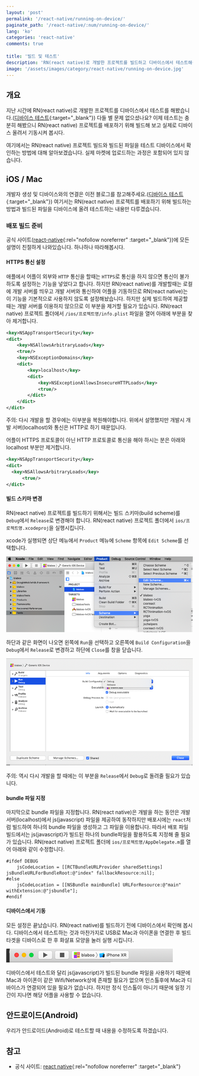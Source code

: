 ```yaml
---
layout: 'post'
permalink: '/react-native/running-on-device/'
paginate_path: '/react-native/:num/running-on-device/'
lang: 'ko'
categories: 'react-native'
comments: true

title: '빌드 및 테스트'
description: 'RN(react native)로 개발한 프로젝트를 빌드하고 디바이스에서 테스트해봅시다.'
image: '/assets/images/category/react-native/running-on-device.jpg'
---
```



## 개요
지난 시간에 RN(react native)로 개발한 프로젝트를 디바이스에서 테스트를 해봤습니다.([디바이스 테스트]({{site.url}}/{{page.categories}}/test-on-device/){:target="_blank"}) 다들 별 문제 없으셨나요? 이제 테스트는 충분히 해봤으니 RN(react native) 프로젝트를 배포하기 위해 빌드해 보고 실제로 디바이스 올려서 기동시켜 봅시다.

여기에서는 RN(react native) 프로젝트 빌드와 빌드된 파일을 테스트 디바이스에서 확인하는 방법에 대해 알아보겠습니다. 실제 마켓에 업로드하는 과정은 포함되어 있지 않습니다.

## iOS / Mac
개발자 생성 및 디바이스와의 연결은 이전 블로그를 참고해주세요.([디바이스 테스트]({{site.url}}/{{page.categories}}/test-on-device/){:target="_blank"}) 여기서는 RN(react native) 프로젝트를 배포하기 위해 빌드하는 방법과 빌드된 파일을 디바이스에 올려 테스트하는 내용만 다루겠습니다.

### 배포 빌드 준비
공식 사이트([react-native](https://facebook.github.io/react-native/docs/running-on-device#building-your-app-for-production){:rel="nofollow noreferrer" :target="_blank"})에 모든 설명이 친절하게 나와있습니다. 하나하나 따라해봅시다.

#### HTTPS 통신 설정
애플에서 어플이 외부와 ```HTTP``` 통신을 할때는 ```HTTPS```로 통신을 하지 않으면 통신이 불가하도록 설정하는 기능을 넣었다고 합니다. 하지만 RN(react native)를 개발할때는 로컬에 개발 서버를 띄우고 개발 서버와 통신하여 어플을 기동하므로 RN(react native)는 이 기능을 기본적으로 사용하지 않도록 설정해놨습니다. 하지만 실제 빌드하여 제공할 때는 개발 서버를 이용하지 않으므로 이 부분을 제거할 필요가 있습니다. RN(react native) 프로젝트 폴더에서 ```/ios/프로젝트명/info.plist``` 파일을 열어 아래에 부분을 찾아 제거합니다.

```xml
<key>NSAppTransportSecurity</key>
<dict>
    <key>NSAllowsArbitraryLoads</key>
    <true/>
    <key>NSExceptionDomains</key>
    <dict>
        <key>localhost</key>
        <dict>
            <key>NSExceptionAllowsInsecureHTTPLoads</key>
            <true/>
        </dict>
    </dict>
</dict>
```

주의: 다시 개발을 할 경우에는 이부분을 복원해야합니다. 위에서 설명했지만 개발시 개발 서버(localhost)와 통신은 HTTP로 하기 때문입니다.

어플이 HTTPS 프로토콜이 아닌 HTTP 프로토콜로 통신을 해야 하시는 분은 아래와 localhost 부분만 제거합니다.

```xml
<key>NSAppTransportSecurity</key>
<dict>
  <key>NSAllowsArbitraryLoads</key>
      <true/>
</dict>
```

#### 빌드 스키마 변경
RN(react native) 프로젝트를 빌드하기 위해서는 빌드 스키마(build scheme)를 ```Debug```에서 ```Release```로 변경해야 합니다. RN(react native) 프로젝트 폴더에서 ```ios/프로젝트명.xcodeproj```을 실행시킵니다.

xcode가 실행되면 상단 메뉴에서 ```Product``` 메뉴에 ```Scheme``` 항목에 ```Edit Scheme```를 선택합니다.

![change build scheme](/assets/images/category/react-native/running-on-device/change-scheme.png)

하단과 같은 화면이 나오면 왼쪽에 ```Run```을 선택하고 오른쪽에 ```Build Configuration```을 ```Debug```에서 ```Release```로 변경하고 하단에 ```Close```를 창을 닫습니다.

![change build scheme to Release from Debug](/assets/images/category/react-native/running-on-device/change-debug-to-release.png)

주의: 역시 다시 개발을 할 때에는 이 부분을 ```Release```에서 ```Debug```로 돌려줄 필요가 있습니다.

#### bundle 파일 지정
마지막으로 bundle 파일을 지정합니다. RN(react native)은 개발을 하는 동안은 개발 서버(localhost)에서 js(javascript) 파일을 제공하여 동작하지만 배포시에는 ```react```처럼 빌드하여 하나의 bundle 파일을 생성하고 그 파일을 이용합니다. 따라서 배포 파일 빌드에서는 js(javascript)가 빌드된 하나의 bundle파일을 활용하도록 지정해 줄 필요가 있습니다. RN(react native) 프로젝트 폴더에 ```ios/프로젝트명/AppDelegate.m```를 열어 아래와 같이 수정합니다.

```
#ifdef DEBUG
    jsCodeLocation = [[RCTBundleURLProvider sharedSettings] jsBundleURLForBundleRoot:@"index" fallbackResource:nil];
#else
    jsCodeLocation = [[NSBundle mainBundle] URLForResource:@"main" withExtension:@"jsbundle"];
#endif
```

#### 디바이스에서 기동
모든 설정은 끝났습니다. RN(react native)를 빌드하기 전에 디바이스에서 확인해 봅시다. 디바이스에서 테스트하는 것과 마찬가지로 USB로 Mac과 아이폰을 연결한 후 빌드 타겟을 디바이스로 한 후 화살표 모양을 눌러 실행 시킵니다.

![device test](/assets/images/category/react-native/running-on-device/device-test.png)

디바이스에서 테스트와 달리 js(javascript)가 빌드된 bundle 파일을 사용하기 때문에 Mac과 아이폰이 같은 Wifi/Network상에 존재할 필요가 없으며 인스톨후에 Mac과 디바이스가 연결되어 있을 필요가 없습니다. 하지만 정식 인스톨이 아니기 때문에 일정 기간이 지나면 해당 어플을 사용할 수 없습니다.

## 안드로이드(Android)
우리가 안드로이드(Android)로 테스트할 때 내용을 수정하도록 하겠습니다.

## 참고
- 공식 사이트: [react native](https://facebook.github.io/react-native/docs/running-on-device){:rel="nofollow noreferrer" :target="_blank"}
